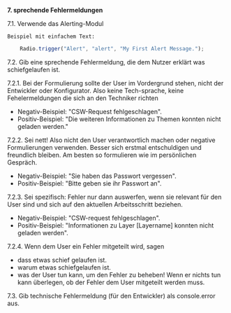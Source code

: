 **7. sprechende Fehlermeldungen**

7.1. Verwende das Alerting-Modul

    Beispiel mit einfachem Text:
```javascript
    Radio.trigger("Alert", "alert", "My First Alert Message.");
```

7.2. Gib eine sprechende Fehlermeldung, die dem Nutzer erklärt was schiefgelaufen ist.

7.2.1. Bei der Formulierung sollte der User im Vordergrund stehen, nicht der Entwickler oder Konfigurator. Also keine Tech-sprache, keine Fehelermeldungen die sich an den Techniker richten

* Negativ-Beispiel: "CSW-Request fehlgeschlagen".
* Positiv-Beispiel: "Die weiteren Informationen zu Themen konnten nicht geladen werden."

7.2.2. Sei nett! Also nicht den User verantwortlich machen oder negative Formulierungen verwenden. Besser sich erstmal entschuldigen und freundlich bleiben. Am besten so formulieren wie im persönlichen Gespräch.

* Negativ-Beispiel: "Sie haben das Passwort vergessen".
* Positiv-Beispiel: "Bitte geben sie ihr Passwort an".

7.2.3. Sei spezifisch: Fehler nur dann auswerfen, wenn sie relevant für den User sind und sich auf den aktuellen Arbeitsschritt beziehen.

* Negativ-Beispiel: "CSW-request fehlgeschlagen".
* Positiv-Beispiel: "Informationen zu Layer [Layername] konnten nicht geladen werden".

7.2.4. Wenn dem User ein Fehler mitgeteilt wird, sagen

* dass etwas schief gelaufen ist.
* warum etwas schiefgelaufen ist.
* was der User tun kann, um den Fehler zu beheben! Wenn er nichts tun kann überlegen, ob der Fehler dem User mitgeteilt werden muss.

7.3. Gib technische Fehlermeldung (für den Entwickler) als console.error aus.
